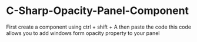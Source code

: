# C-Sharp-Opacity-Panel-Component
First create a component using ctrl + shift + A
then paste the code
this code allows you to add windows form opacity property to your panel

